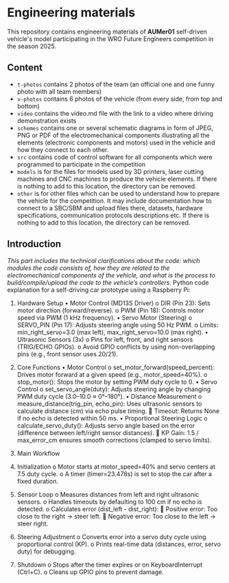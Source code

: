 Engineering materials
====

This repository contains engineering materials of **AUMer01** self-driven vehicle's model participating in the WRO Future Engineers competition in the season 2025.

## Content

* `t-photos` contains 2 photos of the team (an official one and one funny photo with all team members)
* `v-photos` contains 6 photos of the vehicle (from every side, from top and bottom)
* `video` contains the video.md file with the link to a video where driving demonstration exists
* `schemes` contains one or several schematic diagrams in form of JPEG, PNG or PDF of the electromechanical components illustrating all the elements (electronic components and motors) used in the vehicle and how they connect to each other.
* `src` contains code of control software for all components which were programmed to participate in the competition
* `models` is for the files for models used by 3D printers, laser cutting machines and CNC machines to produce the vehicle elements. If there is nothing to add to this location, the directory can be removed.
* `other` is for other files which can be used to understand how to prepare the vehicle for the competition. It may include documentation how to connect to a SBC/SBM and upload files there, datasets, hardware specifications, communication protocols descriptions etc. If there is nothing to add to this location, the directory can be removed.

## Introduction

_This part includes the technical clarifications about the code: which modules the code consists of, how they are related to the electromechanical components of the vehicle, and what is the process to build/compile/upload the code to the vehicle’s controllers._
Python code explanation for a self-driving car prototype using a Raspberry Pi:
1. Hardware Setup
•	Motor Control (MD13S Driver)
o	DIR (Pin 23): Sets motor direction (forward/reverse).
o	PWM (Pin 18): Controls motor speed via PWM (1 kHz frequency).
•	Servo Motor (Steering)
o	SERVO_PIN (Pin 17): Adjusts steering angle using 50 Hz PWM.
o	Limits: min_right_servo=3.0 (max left), max_right_servo=10.0 (max right).
•	Ultrasonic Sensors (3x)
o	Pins for left, front, and right sensors (TRIG/ECHO GPIOs).
o	Avoid GPIO conflicts by using non-overlapping pins (e.g., front sensor uses 20/21).

2. Core Functions
•	Motor Control
o	set_motor_forward(speed_percent): Drives motor forward at a given speed (e.g., motor_speed=40%).
o	stop_motor(): Stops the motor by setting PWM duty cycle to 0.
•	Servo Control
o	set_servo_angle(duty): Adjusts steering angle by changing PWM duty cycle (3.0–10.0 ≈ 0°–180°).
•	Distance Measurement
o	measure_distance(trig_pin, echo_pin): Uses ultrasonic sensors to calculate distance (cm) via echo pulse timing.
	Timeout: Returns None if no echo is detected within 50 ms.
•	Proportional Steering Logic
o	calculate_servo_duty(): Adjusts servo angle based on the error (difference between left/right sensor distances).
	KP Gain: 1.5 / max_error_cm ensures smooth corrections (clamped to servo limits).

3. Main Workflow
1.	Initialization
o	Motor starts at motor_speed=40% and servo centers at 7.5 duty cycle.
o	A timer (timer=23.478s) is set to stop the car after a fixed duration.
2.	Sensor Loop
o	Measures distances from left and right ultrasonic sensors.
o	Handles timeouts by defaulting to 100 cm if no echo is detected.
o	Calculates error (dist_left - dist_right):
	Positive error: Too close to the right → steer left.
	Negative error: Too close to the left → steer right.
3.	Steering Adjustment
o	Converts error into a servo duty cycle using proportional control (KP).
o	Prints real-time data (distances, error, servo duty) for debugging.
4.	Shutdown
o	Stops after the timer expires or on KeyboardInterrupt (Ctrl+C).
o	Cleans up GPIO pins to prevent damage.

